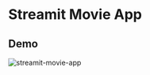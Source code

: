 # Streamit Movie App
## Demo
![streamit-movie-app](https://user-images.githubusercontent.com/106542921/230570371-a90794d4-89c0-4595-a9ce-fba7b977e252.jpg)
